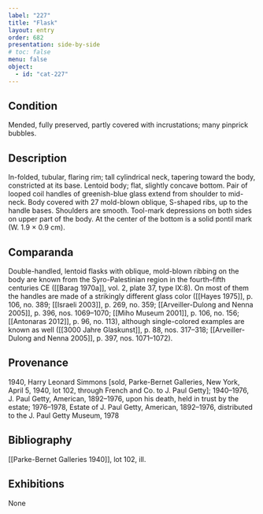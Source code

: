 ```yaml
---
label: "227"
title: "Flask"
layout: entry
order: 682
presentation: side-by-side
# toc: false
menu: false
object:
  - id: "cat-227"
---
```


## Condition

Mended, fully preserved, partly covered with incrustations; many pinprick bubbles.

## Description

In-folded, tubular, flaring rim; tall cylindrical neck, tapering toward the body, constricted at its base. Lentoid body; flat, slightly concave bottom. Pair of looped coil handles of greenish-blue glass extend from shoulder to mid-neck. Body covered with 27 mold-blown oblique, S-shaped ribs, up to the handle bases. Shoulders are smooth. Tool-mark depressions on both sides on upper part of the body. At the center of the bottom is a solid pontil mark (W. 1.9 × 0.9 cm).

## Comparanda

Double-handled, lentoid flasks with oblique, mold-blown ribbing on the body are known from the Syro-Palestinian region in the fourth–fifth centuries CE ([[Barag 1970a]], vol. 2, plate 37, type IX:8). On most of them the handles are made of a strikingly different glass color ([[Hayes 1975]], p. 106, no. 389; [[Israeli 2003]], p. 269, no. 359; [[Arveiller-Dulong and Nenna 2005]], p. 396, nos. 1069–1070; [[Miho Museum 2001]], p. 106, no. 156; [[Antonaras 2012]], p. 96, no. 113), although single-colored examples are known as well ([[3000 Jahre Glaskunst]], p. 88, nos. 317–318; [[Arveiller-Dulong and Nenna 2005]], p. 397, nos. 1071–1072).

## Provenance

1940, Harry Leonard Simmons \[sold, Parke-Bernet Galleries, New York, April 5, 1940, lot 102, through French and Co. to J. Paul Getty\]; 1940–1976, J. Paul Getty, American, 1892–1976, upon his death, held in trust by the estate; 1976–1978, Estate of J. Paul Getty, American, 1892–1976, distributed to the J. Paul Getty Museum, 1978

## Bibliography

[[Parke-Bernet Galleries 1940]], lot 102, ill.

## Exhibitions

None
